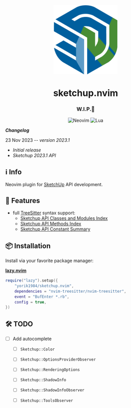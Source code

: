 <div align="center">
<p align="center">
    <img src="https://raw.githubusercontent.com/yorik1984/sketchup.nvim/main/assets/logo/logo-sketchup.nvim.png" width="200" alt="Logo"/><br/>
</p>

# sketchup.nvim

### W.I.P.🚧

![Neovim](https://img.shields.io/badge/NeoVim-%2357A143.svg?&style=for-the-badge&logo=neovim&logoColor=white)
![Lua](https://img.shields.io/badge/lua-%232C2D72.svg?style=for-the-badge&logo=lua&logoColor=white)

</div>

**_Changelog_**

23 Nov 2023 -- *version 2023.1*

- *Initial release*
- *Sketchup 2023.1 API*

## ℹ️ Info

Neovim plugin for [SketchUp](https://sketchup.com/) API development.

## 🌟 Features

+ full [TreeSitter](https://github.com/nvim-treesitter/nvim-treesitter) syntax support:
    - [Sketchup API Classes and Modules Index](https://ruby.sketchup.com/class_list.html)
    - [Sketchup API Methods Index](https://ruby.sketchup.com/method_list.html)
    - [Sketchup API Constant Summary](https://ruby.sketchup.com/top-level-namespace.html#constant_summary)

## 📦 Installation

Install via your favorite package manager:

**[lazy.nvim](https://github.com/folke/lazy.nvim)**

```lua
require("lazy").setup({
    "yorik1984/sketchup.nvim",
    dependencies = "nvim-treesitter/nvim-treesitter",
    event = "BufEnter *.rb",
    config = true,
})
```

## 🛠 TODO
* [ ] Add autocomplete
     * [ ] `Sketchup::Color`
     * [ ] `Sketchup::OptionsProviderObserver`
     * [ ] `Sketchup::RenderingOptions`
     * [ ] `Sketchup::ShadowInfo`
     * [ ] `Sketchup::ShadowInfoObserver`
     * [ ] `Sketchup::ToolsObserver`

